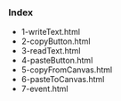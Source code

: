 ### Index

- 1-writeText.html
- 2-copyButton.html
- 3-readText.html
- 4-pasteButton.html
- 5-copyFromCanvas.html
- 6-pasteToCanvas.html
- 7-event.html